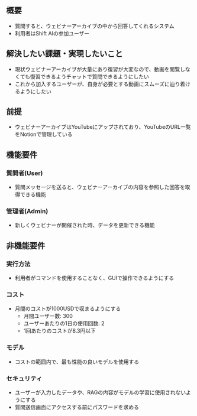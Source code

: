 ## 概要
- 質問すると、ウェビナーアーカイブの中から回答してくれるシステム
- 利用者はShift AIの参加ユーザー

## 解決したい課題・実現したいこと
- 現状ウェビナーアーカイブが大量にあり復習が大変なので、動画を閲覧しなくても復習できるようチャットで質問できるようにしたい
- これから加入するユーザーが、自身が必要とする動画にスムーズに辿り着けるようにしたい

## 前提
- ウェビナーアーカイブはYouTubeにアップされており、YouTubeのURL一覧をNotionで管理している

## 機能要件
### 質問者(User)
- 質問メッセージを送ると、ウェビナーアーカイブの内容を参照した回答を取得できる機能

### 管理者(Admin)
- 新しくウェビナーが開催された時、データを更新できる機能

## 非機能要件
### 実行方法
- 利用者がコマンドを使用することなく、GUIで操作できるようにする
### コスト
- 月間のコストが1000USDで収まるようにする
  - 月間ユーザー数: 300
  - ユーザーあたりの1日の使用回数: 2
  - 1回あたりのコストが8.3円以下
### モデル
- コストの範囲内で、最も性能の良いモデルを使用する
### セキュリティ
- ユーザーが入力したデータや、RAGの内容がモデルの学習に使用されないようにする
- 質問送信画面にアクセスする前にパスワードを求める